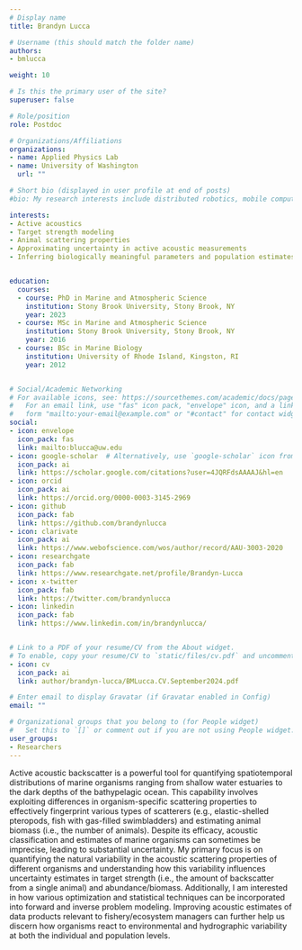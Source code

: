 ```yaml
---
# Display name
title: Brandyn Lucca

# Username (this should match the folder name)
authors:
- bmlucca

weight: 10

# Is this the primary user of the site?
superuser: false

# Role/position
role: Postdoc

# Organizations/Affiliations
organizations:
- name: Applied Physics Lab
- name: University of Washington
  url: ""

# Short bio (displayed in user profile at end of posts)
#bio: My research interests include distributed robotics, mobile computing and programmable matter.

interests:
- Active acoustics
- Target strength modeling
- Animal scattering properties
- Approximating uncertainty in active acoustic measurements
- Inferring biologically meaningful parameters and population estimates from acoustic surveys


education:
  courses:
  - course: PhD in Marine and Atmospheric Science
    institution: Stony Brook University, Stony Brook, NY
    year: 2023
  - course: MSc in Marine and Atmospheric Science
    institution: Stony Brook University, Stony Brook, NY
    year: 2016
  - course: BSc in Marine Biology
    institution: University of Rhode Island, Kingston, RI
    year: 2012


# Social/Academic Networking
# For available icons, see: https://sourcethemes.com/academic/docs/page-builder/#icons
#   For an email link, use "fas" icon pack, "envelope" icon, and a link in the
#   form "mailto:your-email@example.com" or "#contact" for contact widget.
social:
- icon: envelope
  icon_pack: fas
  link: mailto:blucca@uw.edu
- icon: google-scholar  # Alternatively, use `google-scholar` icon from `ai` icon pack
  icon_pack: ai
  link: https://scholar.google.com/citations?user=4JQRFdsAAAAJ&hl=en
- icon: orcid
  icon_pack: ai
  link: https://orcid.org/0000-0003-3145-2969
- icon: github
  icon_pack: fab
  link: https://github.com/brandynlucca
- icon: clarivate
  icon_pack: ai
  link: https://www.webofscience.com/wos/author/record/AAU-3003-2020
- icon: researchgate
  icon_pack: fab
  link: https://www.researchgate.net/profile/Brandyn-Lucca
- icon: x-twitter
  icon_pack: fab
  link: https://twitter.com/brandynlucca
- icon: linkedin
  icon_pack: fab
  link: https://www.linkedin.com/in/brandynlucca/


# Link to a PDF of your resume/CV from the About widget.
# To enable, copy your resume/CV to `static/files/cv.pdf` and uncomment the lines below.
- icon: cv
  icon_pack: ai
  link: author/brandyn-lucca/BMLucca.CV.September2024.pdf

# Enter email to display Gravatar (if Gravatar enabled in Config)
email: ""

# Organizational groups that you belong to (for People widget)
#   Set this to `[]` or comment out if you are not using People widget.
user_groups:
- Researchers
---
```

Active acoustic backscatter is a powerful tool for quantifying spatiotemporal distributions of marine organisms ranging from shallow water estuaries to the dark depths of the bathypelagic ocean. This capability involves exploiting differences in organism-specific scattering properties to effectively fingerprint various types of scatterers (e.g., elastic-shelled pteropods, fish with gas-filled swimbladders) and estimating animal biomass (i.e., the number of animals). Despite its efficacy, acoustic classification and estimates of marine organisms can sometimes be imprecise, leading to substantial uncertainty. My primary focus is on quantifying the natural variability in the acoustic scattering properties of different organisms and understanding how this variability influences uncertainty estimates in target strength (i.e., the amount of backscatter from a single animal) and abundance/biomass. Additionally, I am interested in how various optimization and statistical techniques can be incorporated into forward and inverse problem modeling. Improving acoustic estimates of data products relevant to fishery/ecosystem managers can further help us discern how organisms react to environmental and hydrographic variability at both the individual and population levels.

